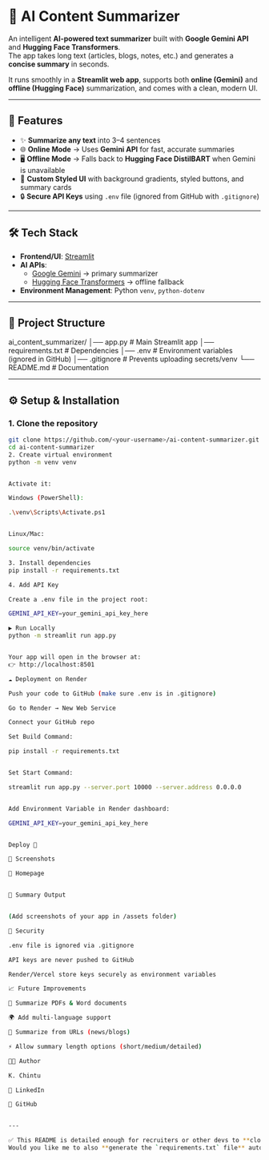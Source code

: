 # 📝 AI Content Summarizer

An intelligent **AI-powered text summarizer** built with **Google Gemini API** and **Hugging Face Transformers**.  
The app takes long text (articles, blogs, notes, etc.) and generates a **concise summary** in seconds.  

It runs smoothly in a **Streamlit web app**, supports both **online (Gemini)** and **offline (Hugging Face)** summarization, and comes with a clean, modern UI.

---

## 🚀 Features
- ✨ **Summarize any text** into 3–4 sentences
- 🌐 **Online Mode** → Uses **Gemini API** for fast, accurate summaries
- 🖥 **Offline Mode** → Falls back to **Hugging Face DistilBART** when Gemini is unavailable
- 🎨 **Custom Styled UI** with background gradients, styled buttons, and summary cards
- 🔒 **Secure API Keys** using `.env` file (ignored from GitHub with `.gitignore`)

---

## 🛠 Tech Stack
- **Frontend/UI**: [Streamlit](https://streamlit.io/)  
- **AI APIs**:  
  - [Google Gemini](https://aistudio.google.com/) → primary summarizer  
  - [Hugging Face Transformers](https://huggingface.co/) → offline fallback  
- **Environment Management**: Python `venv`, `python-dotenv`

---

## 📂 Project Structure
ai_content_summarizer/
│── app.py # Main Streamlit app
│── requirements.txt # Dependencies
│── .env # Environment variables (ignored in GitHub)
│── .gitignore # Prevents uploading secrets/venv
└── README.md # Documentation

---

## ⚙️ Setup & Installation

### 1. Clone the repository
```bash
git clone https://github.com/<your-username>/ai-content-summarizer.git
cd ai-content-summarizer
2. Create virtual environment
python -m venv venv


Activate it:

Windows (PowerShell):

.\venv\Scripts\Activate.ps1


Linux/Mac:

source venv/bin/activate

3. Install dependencies
pip install -r requirements.txt

4. Add API Key

Create a .env file in the project root:

GEMINI_API_KEY=your_gemini_api_key_here

▶️ Run Locally
python -m streamlit run app.py


Your app will open in the browser at:
👉 http://localhost:8501

☁️ Deployment on Render

Push your code to GitHub (make sure .env is in .gitignore)

Go to Render → New Web Service

Connect your GitHub repo

Set Build Command:

pip install -r requirements.txt


Set Start Command:

streamlit run app.py --server.port 10000 --server.address 0.0.0.0


Add Environment Variable in Render dashboard:

GEMINI_API_KEY=your_gemini_api_key_here


Deploy 🎉

📸 Screenshots

🔹 Homepage


🔹 Summary Output


(Add screenshots of your app in /assets folder)

🔐 Security

.env file is ignored via .gitignore

API keys are never pushed to GitHub

Render/Vercel store keys securely as environment variables

📈 Future Improvements

📄 Summarize PDFs & Word documents

🌍 Add multi-language support

🔗 Summarize from URLs (news/blogs)

⚡ Allow summary length options (short/medium/detailed)

👨‍💻 Author

K. Chintu

💼 LinkedIn

🔗 GitHub


---

✅ This README is detailed enough for recruiters or other devs to **clone, run, and deploy** your app.  
Would you like me to also **generate the `requirements.txt` file** automatically for your project so Render will install everything needed when deploying?


